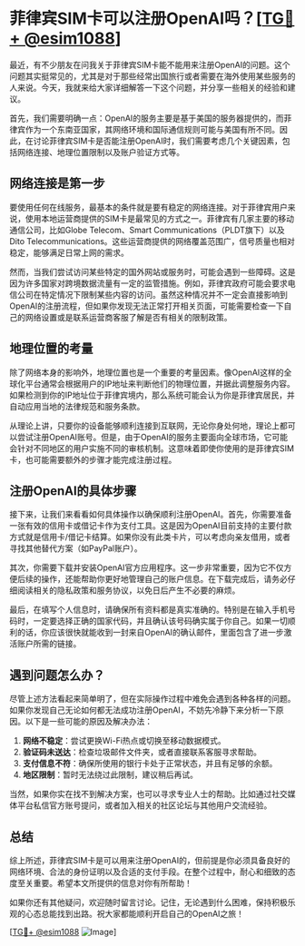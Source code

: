 # 菲律宾SIM卡可以注册OpenAI吗？[[TG💪+ @esim1088](https://t.me/s/esim1088)]

最近，有不少朋友在问我关于菲律宾SIM卡能不能用来注册OpenAI的问题。这个问题其实挺常见的，尤其是对于那些经常出国旅行或者需要在海外使用某些服务的人来说。今天，我就来给大家详细解答一下这个问题，并分享一些相关的经验和建议。

首先，我们需要明确一点：OpenAI的服务主要是基于美国的服务器提供的，而菲律宾作为一个东南亚国家，其网络环境和国际通信规则可能与美国有所不同。因此，在讨论菲律宾SIM卡是否能注册OpenAI时，我们需要考虑几个关键因素，包括网络连接、地理位置限制以及账户验证方式等。

## 网络连接是第一步

要使用任何在线服务，最基本的条件就是要有稳定的网络连接。对于菲律宾用户来说，使用本地运营商提供的SIM卡是最常见的方式之一。菲律宾有几家主要的移动通信公司，比如Globe Telecom、Smart Communications（PLDT旗下）以及Dito Telecommunications。这些运营商提供的网络覆盖范围广，信号质量也相对稳定，能够满足日常上网的需求。

然而，当我们尝试访问某些特定的国外网站或服务时，可能会遇到一些障碍。这是因为许多国家对跨境数据流量有一定的监管措施。例如，菲律宾政府可能会要求电信公司在特定情况下限制某些内容的访问。虽然这种情况并不一定会直接影响到OpenAI的注册流程，但如果你发现无法正常打开相关页面，可能需要检查一下自己的网络设置或是联系运营商客服了解是否有相关的限制政策。

## 地理位置的考量

除了网络本身的影响外，地理位置也是一个重要的考量因素。像OpenAI这样的全球化平台通常会根据用户的IP地址来判断他们的物理位置，并据此调整服务内容。如果检测到你的IP地址位于菲律宾境内，那么系统可能会认为你是菲律宾居民，并自动应用当地的法律规范和服务条款。

从理论上讲，只要你的设备能够顺利连接到互联网，无论你身处何地，理论上都可以尝试注册OpenAI账号。但是，由于OpenAI的服务主要面向全球市场，它可能会针对不同地区的用户实施不同的审核机制。这意味着即使你使用的是菲律宾SIM卡，也可能需要额外的步骤才能完成注册过程。

## 注册OpenAI的具体步骤

接下来，让我们来看看如何具体操作以确保顺利注册OpenAI。首先，你需要准备一张有效的信用卡或借记卡作为支付工具。这是因为OpenAI目前支持的主要付款方式就是信用卡/借记卡结算。如果你没有此类卡片，可以考虑向亲友借用，或者寻找其他替代方案（如PayPal账户）。

其次，你需要下载并安装OpenAI官方应用程序。这一步非常重要，因为它不仅方便后续的操作，还能帮助你更好地管理自己的账户信息。在下载完成后，请务必仔细阅读相关的隐私政策和服务协议，以免日后产生不必要的麻烦。

最后，在填写个人信息时，请确保所有资料都是真实准确的。特别是在输入手机号码时，一定要选择正确的国家代码，并且确认该号码确实属于你自己。如果一切顺利的话，你应该很快就能收到一封来自OpenAI的确认邮件，里面包含了进一步激活账户所需的链接。

## 遇到问题怎么办？

尽管上述方法看起来简单明了，但在实际操作过程中难免会遇到各种各样的问题。如果你发现自己无论如何都无法成功注册OpenAI，不妨先冷静下来分析一下原因。以下是一些可能的原因及解决办法：

1. **网络不稳定**：尝试更换Wi-Fi热点或切换至移动数据模式。
2. **验证码未送达**：检查垃圾邮件文件夹，或者直接联系客服寻求帮助。
3. **支付信息不符**：确保所使用的银行卡处于正常状态，并且有足够的余额。
4. **地区限制**：暂时无法绕过此限制，建议稍后再试。

当然，如果你实在找不到解决方案，也可以寻求专业人士的帮助。比如通过社交媒体平台私信官方账号提问，或者加入相关的社区论坛与其他用户交流经验。

## 总结

综上所述，菲律宾SIM卡是可以用来注册OpenAI的，但前提是你必须具备良好的网络环境、合法的身份证明以及合适的支付手段。在整个过程中，耐心和细致的态度至关重要。希望本文所提供的信息对你有所帮助！

如果你还有其他疑问，欢迎随时留言讨论。记住，无论遇到什么困难，保持积极乐观的心态总能找到出路。祝大家都能顺利开启自己的OpenAI之旅！

[[TG💪+ @esim1088](https://t.me/s/esim1088) ![Image](https://i.postimg.cc/4NQfJmqS/Snipaste-2025-05-13-00-14-12.png)]